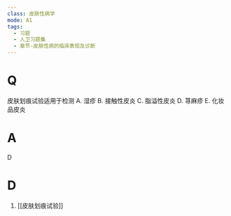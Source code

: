 ```yaml
---
class: 皮肤性病学
mode: A1
tags:
  - 习题
  - 人卫习题集
  - 章节-皮肤性病的临床表现及诊断
---
```


# Q
皮肤划痕试验适用于检测
A. 湿疹 
B. 接触性皮炎 
C. 脂溢性皮炎 
D. 荨麻疹
E. 化妆品皮炎
# A
D

# D
1. [[皮肤划痕试验]]